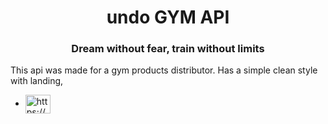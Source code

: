 <h1 align="center">undo GYM API</h1>
<h3 align="center">Dream without fear, train without limits </h3>

This api was made for a gym products distributor. 
Has a simple clean style with landing, 

- <a href="https://youtu.be/pxO8H87gOpA" target="blank"><img align="center" src="https://encrypted-tbn0.gstatic.com/images?q=tbn:ANd9GcTPDWqqZ0wDQEe7LL0a36KLgVySbyH3XaSbWkcnnYNvk-guIQ5EPaOIS9osmubtdxNw7zg&usqp=CAU" alt="https://www.linkedin.com/in/maximilianocassol/" alt="www.youtube.com/@maximilianocassol" height="30" width="40" /></a>
